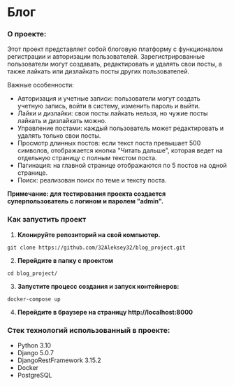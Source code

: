 # Блог

### О проекте:
Этот проект представляет собой блоговую платформу с функционалом регистрации и авторизации пользователей. 
Зарегистрированные пользователи могут создавать, редактировать и удалять свои посты, а также лайкать или дизлайкать посты других пользователей.

Важные особенности:
- Авторизация и учетные записи: пользователи могут создать учетную запись, войти в систему, изменить пароль и выйти.
- Лайки и дизлайки: свои посты лайкать нельзя, но чужие посты лайкать и дизлайкать можно.
- Управление постами: каждый пользователь может редактировать и удалять только свои посты.
- Просмотр длинных постов: если текст поста превышает 500 символов, отображается кнопка "Читать дальше", которая ведет на отдельную страницу с полным текстом поста.
- Пагинация: на главной странице отображаются по 5 постов на одной странице.
- Поиск: реализован поиск по теме и тексту поста.

**Примечание: для тестирования проекта создается суперпользователь с логином и паролем "admin".**


### Как запустить проект

1. **Клонируйте репозиторий на свой компьютер.**

```
git clone https://github.com/32Aleksey32/blog_project.git
```

2. **Перейдите в папку с проектом**
```
cd blog_project/
```

3. **Запустите процесс создания и запуск контейнеров:**
```
docker-compose up
```

4. **Перейдите в браузере на страницу http://localhost:8000**


### Стек технологий использованный в проекте:
- Python 3.10
- Django 5.0.7
- DjangoRestFramework 3.15.2
- Docker
- PostgreSQL